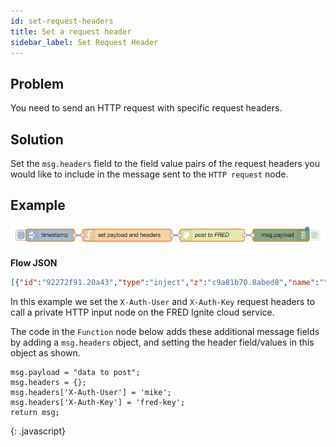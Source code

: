 ```yaml
---
id: set-request-headers
title: Set a request header
sidebar_label: Set Request Header
---
```


## Problem

You need to send an HTTP request with specific request headers.

## Solution

Set the `msg.headers` field to the field value pairs of the request headers you would like to include in the
message sent to the <code class="node">HTTP request</code> node.

## Example

![](../assets/httpRequests/set-request-header.png)

<b>Flow JSON</b>

```json
[{"id":"92272f91.20a43","type":"inject","z":"c9a81b70.8abed8","name":"","topic":"","payload":"","payloadType":"date","repeat":"","crontab":"","once":false,"x":120,"y":760,"wires":[["af92df2f.3032e"]]},{"id":"64da113d.24a75","type":"http request","z":"c9a81b70.8abed8","name":"post to FRED","method":"POST","ret":"txt","url":"http://mike.fred.sensetecnic.com/api/test","tls":"","x":520,"y":760,"wires":[["31ab53be.5111dc"]]},{"id":"af92df2f.3032e","type":"function","z":"c9a81b70.8abed8","name":"set payload and headers","func":"msg.payload = \"data to post\";\nmsg.headers = {};\nmsg.headers['X-Auth-User'] = 'mike';\nmsg.headers['X-Auth-Key'] = 'fred-key';\n\nreturn msg;","outputs":1,"noerr":0,"x":310,"y":760,"wires":[["64da113d.24a75"]]},{"id":"31ab53be.5111dc","type":"debug","z":"c9a81b70.8abed8","name":"","active":true,"console":"false","complete":"false","x":690,"y":760,"wires":[]}]
```

In this example we set the `X-Auth-User` and `X-Auth-Key` request headers to call a
private HTTP input node on the FRED Ignite cloud service.

The code in the <code class="node">Function</code> node below adds these additional message
fields by adding a `msg.headers` object, and setting the header field/values in this object as shown.

```text
msg.payload = "data to post";
msg.headers = {};
msg.headers['X-Auth-User'] = 'mike';
msg.headers['X-Auth-Key'] = 'fred-key';
return msg;
```
{: .javascript}


